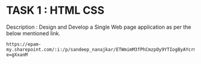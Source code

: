 # TASK 1 : HTML CSS
Description : Design and Develop a Single Web page application as per the below mentioned link.

```
https://epam-my.sharepoint.com/:i:/p/sandeep_nanajkar/ETWmimM3fPhCmzpOy9YTIogByAYcrmUyV_TAo8auENNOFA?e=gXxanM
